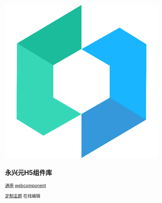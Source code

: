 <div class="logo">
  <img src="docs/assets/images/logo.png"/>
  <h2>永兴元H5组件库</h2>
</div>

[通用](docs/common/)
[webcomponent](docs/webcomponent/)

<div class="tool" id="tool">
  <a href="">定制主题</a>
  <span id="online">在线编辑</span>
</div>
